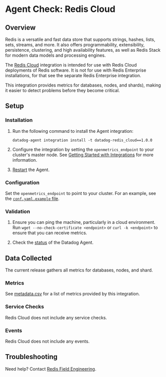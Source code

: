 # Agent Check: Redis Cloud

## Overview

Redis is a versatile and fast data store that supports strings, hashes, lists, sets, streams, and more. It also offers programmability, extensibility, persistence, clustering, and high availability features, as well as Redis Stack for modern data models and processing engines. 

The [Redis Cloud][1] integration is intended for use with Redis Cloud deployments of Redis software. It is not for use with Redis Enterprise installations, for that see the separate Redis Enterprise integration.

This integration provides metrics for databases, nodes, and shards), making it easier to detect problems before they become critical. 

## Setup

### Installation

1. Run the following command to install the Agent integration:
   ```shell
   datadog-agent integration install -t datadog-redis_cloud==1.0.0
   ```
   
2. Configure the integration by setting the `openmetrics_endpoint` to your cluster's master node. See [Getting Started with Integrations][2] for more information.

3. [Restart][3] the Agent.


### Configuration

Set the `openmetrics_endpoint` to point to your cluster. For an example, see the [`conf.yaml.example` file][4].


### Validation

1. Ensure you can ping the machine, particularly in a cloud environment. Run `wget --no-check-certificate <endpoint>` or `curl -k <endpoint>` to ensure that you can receive metrics.

2. Check the [status][5] of the Datadog Agent.


## Data Collected

The current release gathers all metrics for databases, nodes, and shard.


### Metrics

See [metadata.csv][6] for a list of metrics provided by this integration.


### Service Checks

Redis Cloud does not include any service checks.


### Events

Redis Cloud does not include any events.


## Troubleshooting

Need help? Contact [Redis Field Engineering][7].

[1]: https://redis.io/docs/latest/operate/rc/
[2]: https://docs.datadoghq.com/getting_started/integrations/
[3]: https://docs.datadoghq.com/agent/guide/agent-commands/#start-stop-and-restart-the-agent
[4]: https://github.com/DataDog/integrations-extras/blob/master/redis_cloud/datadog_checks/redis_cloud/data/conf.yaml.example
[5]: https://docs.datadoghq.com/agent/guide/agent-commands/#agent-status-and-information
[6]: https://github.com/DataDog/integrations-extras/blob/master/redis_cloud/metadata.csv
[7]: mailto:field.engineers@redis.com
